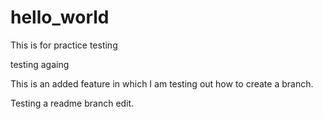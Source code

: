 # hello_world
This is for practice
testing

testing againg

This is an added feature in which I am testing out how to create a branch. 

Testing a readme branch edit. 
